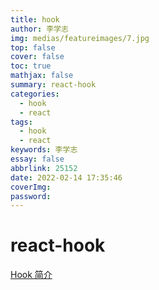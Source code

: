```yaml
---
title: hook
author: 李学志
img: medias/featureimages/7.jpg
top: false
cover: false
toc: true
mathjax: false
summary: react-hook
categories:
  - hook
  - react
tags:
  - hook
  - react
keywords: 李学志
essay: false
abbrlink: 25152
date: 2022-02-14 17:35:46
coverImg:
password:
---
```


# react-hook

[Hook 简介](https://react.docschina.org/docs/hooks-intro.html)
